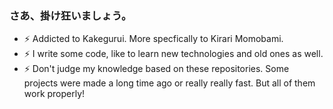 ### さあ、掛け狂いましょう。

- ⚡ Addicted to Kakegurui. More specfically to Kirari Momobami.
- ⚡ I write some code, like to learn new technologies and old ones as well.
- ⚡ Don't judge my knowledge based on these repositories. Some projects were made a long time ago or really really fast. But all of them work properly!
